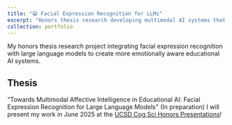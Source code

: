 ```yaml
---
title: "😁 Facial Expression Recognition for LLMs"
excerpt: "Honors thesis research developing multimodal AI systems that understand emotional states in educational contexts."
collection: portfolio
---
```


My honors thesis research project integrating facial expression recognition with large language models to create more emotionally aware educational AI systems.

## Thesis
"Towards Multimodal Affective Intelligence in Educational AI: Facial Expression Recognition for Large Language Models" (In preparation)
I will present my work in June 2025 at the [UCSD Cog Sci Honors Presentations](https://cogsci.ucsd.edu/undergraduates/honors-program/index.html)!